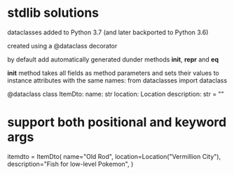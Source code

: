 # stdlib solutions
dataclasses
added to Python 3.7 (and later backported to Python 3.6)

created using a @dataclass decorator

by default add automatically generated dunder methods __init__, __repr__ and __eq__

__init__ method takes all fields as method parameters and sets their values to instance attributes with the same names:
from dataclasses import dataclass

@dataclass
class ItemDto:
    name: str
    location: Location
    description: str = ""


# support both positional and keyword args
itemdto = ItemDto(
    name="Old Rod",
    location=Location("Vermillion City"),
    description="Fish for low-level Pokemon",
)